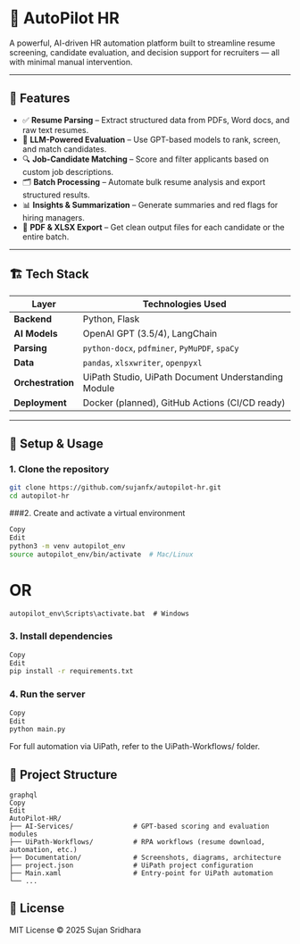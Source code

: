 # 🧠 AutoPilot HR

A powerful, AI-driven HR automation platform built to streamline resume screening, candidate evaluation, and decision support for recruiters — all with minimal manual intervention.

---

## 🚀 Features

- ✅ **Resume Parsing** – Extract structured data from PDFs, Word docs, and raw text resumes.  
- 🤖 **LLM-Powered Evaluation** – Use GPT-based models to rank, screen, and match candidates.  
- 🔍 **Job-Candidate Matching** – Score and filter applicants based on custom job descriptions.  
- 🗂️ **Batch Processing** – Automate bulk resume analysis and export structured results.  
- 📊 **Insights & Summarization** – Generate summaries and red flags for hiring managers.  
- 📁 **PDF & XLSX Export** – Get clean output files for each candidate or the entire batch.  

---

## 🏗️ Tech Stack

| Layer         | Technologies Used                                               |
|---------------|------------------------------------------------------------------|
| **Backend**   | Python, Flask                                                   |
| **AI Models** | OpenAI GPT (3.5/4), LangChain                                   |
| **Parsing**   | `python-docx`, `pdfminer`, `PyMuPDF`, `spaCy`                  |
| **Data**      | `pandas`, `xlsxwriter`, `openpyxl`                             |
| **Orchestration** | UiPath Studio, UiPath Document Understanding Module     |
| **Deployment**| Docker (planned), GitHub Actions (CI/CD ready)                 |

---

## 🧪 Setup & Usage

### 1. Clone the repository
```bash
git clone https://github.com/sujanfx/autopilot-hr.git
cd autopilot-hr
```

###2. Create and activate a virtual environment
```bash
Copy
Edit
python3 -m venv autopilot_env
source autopilot_env/bin/activate  # Mac/Linux
```

# OR

``` autopilot_env\Scripts\activate.bat  # Windows ```

### 3. Install dependencies
```bash
Copy
Edit
pip install -r requirements.txt
```

### 4. Run the server
```bash
Copy
Edit
python main.py
```

For full automation via UiPath, refer to the UiPath-Workflows/ folder.

## 📁 Project Structure
```
graphql
Copy
Edit
AutoPilot-HR/
├── AI-Services/               # GPT-based scoring and evaluation modules
├── UiPath-Workflows/          # RPA workflows (resume download, automation, etc.)
├── Documentation/             # Screenshots, diagrams, architecture
├── project.json               # UiPath project configuration
├── Main.xaml                  # Entry-point for UiPath automation
└── ...

```

## 📄 License
MIT License © 2025 Sujan Sridhara

